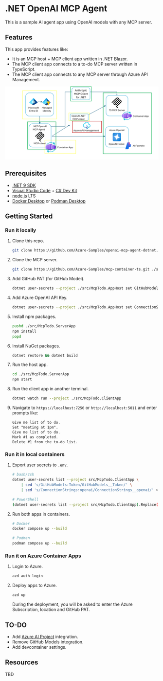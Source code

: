 # .NET OpenAI MCP Agent

This is a sample AI agent app using OpenAI models with any MCP server.

## Features

This app provides features like:

- It is an MCP host + MCP client app written in .NET Blazor.
- The MCP client app connects to a to-do MCP server written in TypeScript.
- The MCP client app connects to any MCP server through Azure API Management.

![Overall architecture diagram](./images/overall-architecture-diagram.png)

## Prerequisites

- [.NET 9 SDK](https://dotnet.microsoft.com/download/dotnet/9.0)
- [Visual Studio Code](https://code.visualstudio.com/Download) + [C# Dev Kit](https://marketplace.visualstudio.com/items?itemName=ms-dotnettools.csdevkit)
- [node.js](https://nodejs.org/en/download) LTS
- [Docker Desktop](https://docs.docker.com/get-started/get-docker/) or [Podman Desktop](https://podman-desktop.io/downloads)

## Getting Started

### Run it locally

1. Clone this repo.

    ```bash
    git clone https://github.com/Azure-Samples/openai-mcp-agent-dotnet.git
    ```

1. Clone the MCP server.

    ```bash
    git clone https://github.com/Azure-Samples/mcp-container-ts.git ./src/McpTodo.ServerApp
    ```

1. Add GitHub PAT (for GitHub Model).

    ```bash
    dotnet user-secrets --project ./src/McpTodo.AppHost set GitHubModels:Token "{{GITHUB_PAT}}"
    ```

1. Add Azure OpenAI API Key.

    ```bash
    dotnet user-secrets --project ./src/McpTodo.AppHost set ConnectionStrings:openai "Endpoint={{AZURE_OPENAI_ENDPOINT}};Key={{AZURE_OPENAI_API_KEY}}"
    ```

1. Install npm packages.

    ```bash
    pushd ./src/McpTodo.ServerApp
    npm install
    popd
    ```

1. Install NuGet packages.

    ```bash
    dotnet restore && dotnet build
    ```

1. Run the host app.

    ```bash
    cd ./src/McpTodo.ServerApp
    npm start
    ```

1. Run the client app in another terminal.

    ```bash
    dotnet watch run --project ./src/McpTodo.ClientApp
    ```

1. Navigate to `https://localhost:7256` or `http://localhost:5011` and enter prompts like:

    ```text
    Give me list of to do.
    Set "meeting at 1pm".
    Give me list of to do.
    Mark #1 as completed.
    Delete #1 from the to-do list.
    ```

### Run it in local containers

1. Export user secrets to `.env`.

    ```bash
    # bash/zsh
    dotnet user-secrets list --project src/McpTodo.ClientApp \
        | sed 's/GitHubModels:Token/GitHubModels__Token/' \
        | sed 's/ConnectionStrings:openai/ConnectionStrings__openai/' > .env
    ```

    ```bash
    # PowerShell
    (dotnet user-secrets list --project src/McpTodo.ClientApp).Replace("GitHubModels:Token", "GitHubModels__Token").Replace("ConnectionStrings:openai", "ConnectionStrings__openai") | Out-File ".env" -Force
    ```

1. Run both apps in containers.

    ```bash
    # Docker
    docker compose up --build
    ```

    ```bash
    # Podman
    podman compose up --build
    ```

### Run it on Azure Container Apps

1. Login to Azure.

    ```bash
    azd auth login
    ```

1. Deploy apps to Azure.

    ```bash
    azd up
    ```

   During the deployment, you will be asked to enter the Azure Subscription, location and GitHub PAT.

## TO-DO

- Add [Azure AI Project](https://github.com/Azure/azure-sdk-for-net/tree/main/sdk/cloudmachine) integration.
- Remove GitHub Models integration.
- Add devcontainer settings.

## Resources

TBD
